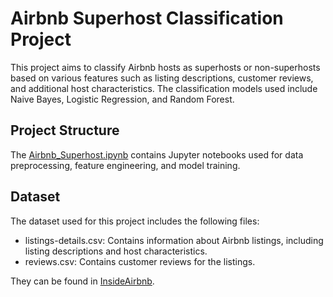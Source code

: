 # Airbnb Superhost Classification Project

This project aims to classify Airbnb hosts as superhosts or non-superhosts based on various features such as listing descriptions, customer reviews, and additional host characteristics. The classification models used include Naive Bayes, Logistic Regression, and Random Forest.

## Project Structure

The [Airbnb_Superhost.ipynb](https://github.com/Chestnutkoala-9/airbnb-superhost-classification/blob/main/Airbnb_Superhost.ipynb) contains Jupyter notebooks used for data preprocessing, feature engineering, and model training.

## Dataset
The dataset used for this project includes the following files:
- listings-details.csv: Contains information about Airbnb listings, including listing descriptions and host characteristics.
- reviews.csv: Contains customer reviews for the listings.

They can be found in [InsideAirbnb](http://insideairbnb.com/).
